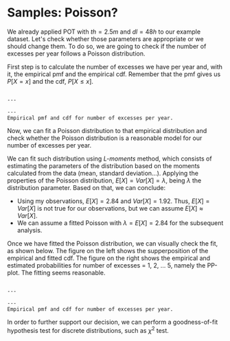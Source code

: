 
# Samples: Poisson?

We already applied POT with $th = 2.5m$ and $dl=48h$ to our example dataset. Let's check whether those parameters are appropriate or we should change them. To do so, we are going to check if the number of excesses per year follows a Poisson distribution.

First step is to calculate the number of excesses we have per year and, with it, the empirical pmf and the empirical cdf. Remember that the pmf gives us $P[X=x]$ and the cdf, $P[X \leq x]$. 

```{figure} ../figures/EVA/nexcess.png

---

---
Empirical pmf and cdf for number of excesses per year.
```

Now, we can fit a Poisson distribution to that empirical distribution and check whether the Poisson distribution is a reasonable model for our number of excesses per year.

We can fit such distribution using *L-moments* method, which consists of estimating the parameters of the distribution based on the moments calculated from the data (mean, standard deviation...). Applying the properties of the Poisson distribution, $E[X]=Var[X]=\lambda$, being $\lambda$ the distribution parameter. Based on that, we can conclude:
- Using my observations, $E[X]=2.84$ and $Var[X]= 1.92$. Thus, $E[X]=Var[X]$ is not true for our observations, but we can assume $E[X]\approx Var[X]$.
- We can assume a fitted Poisson with $\lambda = E[X]= 2.84$ for the subsequent analysis.

Once we have fitted the Poisson distribution, we can visually check the fit, as shown below. The figure on the left shows the supperposition of the empirical and fitted cdf. The figure on the right shows the empirical and estimated probabilities for number of excesses = 1, 2, ... 5, namely the PP-plot. The fitting seems reasonable.

```{figure} ../figures/EVA/gof_poisson.png

---

---
Empirical pmf and cdf for number of excesses per year.
```

In order to further support our decision, we can perform a goodness-of-fit hypothesis test for discrete distributions, such as $\chi^2$ test.





